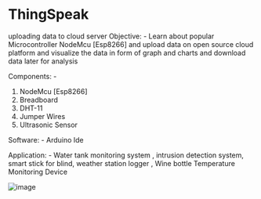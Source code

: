 # ThingSpeak
uploading data to cloud server 
Objective: - Learn about popular Microcontroller NodeMcu [Esp8266] and upload data on open source cloud platform and visualize the data in form of graph and charts and download data later for analysis 

Components: -
1)	NodeMcu [Esp8266]
2)	Breadboard
3)	DHT-11
4)	Jumper Wires 
5)	Ultrasonic Sensor


Software: - Arduino Ide

Application: - Water tank monitoring system , intrusion detection system, smart stick for blind, weather station logger , Wine bottle Temperature Monitoring Device

![image](https://user-images.githubusercontent.com/39345855/43540383-93b290d2-9595-11e8-8fc3-f36ce4ea2b89.png)


